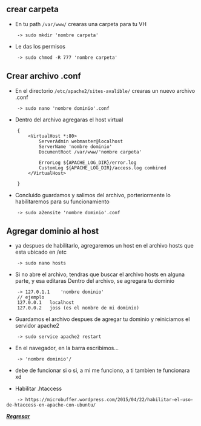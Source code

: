 ## crear carpeta
- En tu path `/var/www/` crearas una carpeta para tu VH
~~~
    -> sudo mkdir 'nombre carpeta'
~~~
- Le das los permisos
~~~
    -> sudo chmod -R 777 'nombre carpeta'
~~~
## Crear archivo .conf
- En el directorio `/etc/apache2/sites-avalible/` crearas un nuevo archivo .conf
~~~
    -> sudo nano 'nombre dominio'.conf
~~~
- Dentro del archivo agregaras el host virtual
~~~
    {
        <VirtualHost *:80>
            ServerAdmin webmaster@localhost
            ServerName 'nombre dominio'
            DocumentRoot /var/www/'nombre carpeta'

            ErrorLog ${APACHE_LOG_DIR}/error.log
            CustomLog ${APACHE_LOG_DIR}/access.log combined
        </VirtualHost>

    }
~~~
- Concluido guardamos y salimos del archivo, porteriormente lo habilitaremos para su funcionamiento
~~~
    -> sudo a2ensite 'nombre dominio'.conf 
~~~
## Agregar dominio al host
- ya despues de habilitarlo, agregaremos un host en el archivo hosts que esta ubicado en /etc
~~~
    -> sudo nano hosts
~~~
- Si no abre el archivo, tendras que buscar el archivo hosts en alguna parte, y esa editaras
Dentro del archivo, se agregara tu dominio
~~~
    -> 127.0.1.1    'nombre dominio'
    // ejemplo 
    127.0.0.1   localhost
    127.0.0.2   joss (es el nombre de mi dominio)
~~~
- Guardamos el archivo despues de agregar tu dominio y reiniciamos el servidor apache2
~~~
    -> sudo service apache2 restart
~~~
- En el navegador, en la barra escribimos...
~~~
    -> 'nombre dominio'/
~~~
- debe de funcionar si o si, a mi me funciono, a ti tambien te funcionara xd

- Habilitar .htaccess
~~~
    -> https://microbuffer.wordpress.com/2015/04/22/habilitar-el-uso-de-htaccess-en-apache-con-ubuntu/
~~~

***[Regresar](/README.md)***